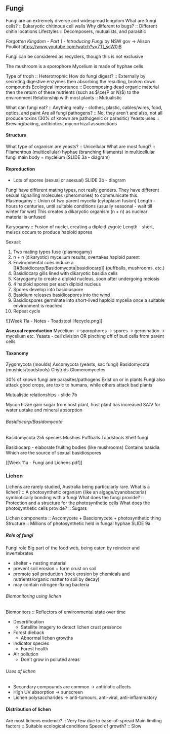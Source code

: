 ## Fungi
Fungi are an extremely diverse and widespread kingdom
What are fungi cells? :: Eukaryotic chitinous cell walls
Why different to bugs? :: Different chitin locations
Lifestyles :: Decomposers, mutualists, and parasitic

*Forgotten Kingdom - Part 1 - Introducing Fungi* by NSW gov -> Alison Pouliot
https://www.youtube.com/watch?v=7Tl_scW0jB

Fungi can be considered as recyclers, though this is not exclusive

The mushroom is a sporophore
Mycelium is made of hyphae cells

Type of troph :: Heterotrophic
How do fungi digest? :: Externally by secreting digestive enzymes then absorbing the resulting, broken down compounds
Ecological importance :: Decomposing dead organic material then the return of these nutrients (such as $\ce{P or N}$) to the environment
Relationship with most plants :: Mutualistic

What can fungi eat? :: Anything really - clothes, plastic, cables/wires, food, optics, and paint
Are all fungi pathogens? :: No, they aren't and also, not all produce toxins (30% of known are pathogenic or parasitic)
Yeasts uses :: Brewing/baking, antibiotics, mycorrhizal associations

#### Structure
What type of organism are yeasts? :: Unicellular
What are most fungi? :: Filamentous (multicellular)
		hyphae (branching filaments) in multicellular fungi
		main body = mycleium (SLIDE 3a - diagram)

#### Reproduction
- Lots of spores (sexual or asexual)
SLIDE 3b - diagram

Fungi have different mating types, not really genders. They have different sexual signalling molecules (pheromones) to communicate this.
Plasmogamy :: Union of two parent mycelia (cytoplasm fusion)
	Length - hours to centuries, until suitable conditions (usually seasonal - wait till winter for wet)
	This creates a dikaryotic organism (n + n) as nuclear material is unfused

Karyogamy :: Fusion of nuclei, creating a diploid zygote
	Length - short, meisos occurs to produce haploid spores


Sexual:
1. Two mating types fuse (plasmogamy)
2. n + n (dikaryotic) mycelium results, overtakes haploid parent
3. Environmental cues induce a [[#Basidiocarp/Basidomycota|basidiocarp]] (puffballs, mushrooms, etc.)
4. Basidiocarp gills lined with dikaryotic basidia cells
5. Karyogamy to create a diploid nucleus, soon after undergoing meiosis
6. 4 haploid spores per each diploid nucleus
7. Spores develop into basidiospore
8. Basidium releases basidiospores into the wind
9. Basidiospores germinate into short-lived haploid mycelia once a suitable environment is reached
10. Repeat cycle

![[Week 11a - Notes - Toadstool lifecycle.png]]

**Asexual reproduction**
Mycelium -> sporophores -> spores -> germination -> mycelium etc.
Yeasts - cell division OR pinching off of bud cells from parent cells


#### Taxonomy
Zygomycota (moulds)
Ascomycota (yeasts, sac fungi)
Basidomycota (mushies/toadstools)
Chytrids
Glomeromycetes

30% of known fungi are parasites/pathogens
	Exist on or in plants
Fungi also attack good crops, are toxic to humans, while others attack bad plants

Mutualistic relationships - slide 7b

Mycorrhizae gain sugar from host plant, host plant has increased SA:V for water uptake and mineral absorption
###### Basidiocarp/Basidomycota
Basidomycota
	25k species
	Mushies
	Puffballs
	Toadstools
	Shelf fungi

Basidiocarp - elaborate fruiting bodies (like mushrooms)
	Contains basidia
		Which are the source of sexual basidiospores 

[[Week 11a - Fungi and Lichens.pdf]]
### Lichen
Lichens are rarely studied, Australia being particularly rare.
What is a lichen? :: A photosynthetic organism (like an algage/cyanobacteria) symbiotically bonding with a fungi
What does the fungi provide? :: Protection and a structure for the photosynthetic cells
What does the photosynthetic cells provide? :: Sugars

Lichen components :: Ascomycete + Basciomycete + photosynthetic thing
Structure :: Millions of photosynthetic held in fungal hyphae
SLIDE 9a

##### Role of fungi
Fungi role
Big part of the food web, being eaten by reindeer and invertebrates
- shelter + nesting material
- prevent soil erosion + form crust on soil
- promote soil production (rock erosion by chemicals and nutrients/organic matter to soil by decay)
- may contain nitrogen-fixing bacteria

###### Biomonitoring using lichen
Biomonitors :: Reflectors of environmental state over time
- Desertification
	- Satellite imagery to detect lichen crust presence
- Forest dieback
	- Abnormal lichen growths
- Indicator species
	- Forest health
- Air pollution
	- Don't grow in polluted areas

###### Uses of lichen
- Secondary compounds are common -> antibiotic affects
- High UV absorption -> sunscreen
- Lichen polysaccharides -> anti-tumours, anti-viral, anti-inflammatory

#### Distribution of lichen
Are most lichens endemic? :: Very few due to ease-of-spread
Main limiting factors :: Suitable ecological conditions
Speed of growth? :: Slow
